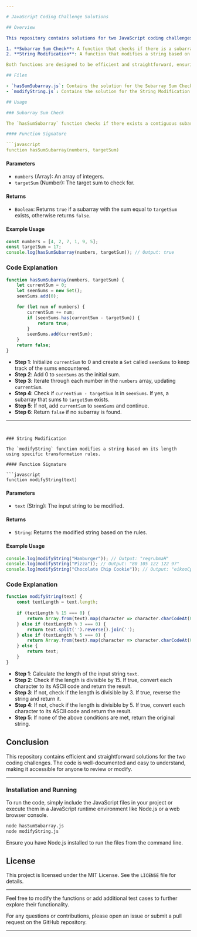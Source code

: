 ```yaml
---

# JavaScript Coding Challenge Solutions

## Overview

This repository contains solutions for two JavaScript coding challenges:

1. **Subarray Sum Check**: A function that checks if there is a subarray within an array that sums up to a specified target sum.
2. **String Modification**: A function that modifies a string based on its length using specific transformation rules.

Both functions are designed to be efficient and straightforward, ensuring clarity and simplicity in their implementation.

## Files

- `hasSumSubarray.js`: Contains the solution for the Subarray Sum Check challenge.
- `modifyString.js`: Contains the solution for the String Modification challenge.

## Usage

### Subarray Sum Check

The `hasSumSubarray` function checks if there exists a contiguous subarray within an array that sums up to a given target. 

#### Function Signature

```javascript
function hasSumSubarray(numbers, targetSum)
```

#### Parameters

- `numbers` (Array): An array of integers.
- `targetSum` (Number): The target sum to check for.

#### Returns

- `Boolean`: Returns `true` if a subarray with the sum equal to `targetSum` exists, otherwise returns `false`.

#### Example Usage

```javascript
const numbers = [4, 2, 7, 1, 9, 5];
const targetSum = 17;
console.log(hasSumSubarray(numbers, targetSum)); // Output: true
```

### Code Explanation

```javascript
function hasSumSubarray(numbers, targetSum) {
    let currentSum = 0;
    let seenSums = new Set();
    seenSums.add(0);

    for (let num of numbers) {
        currentSum += num;
        if (seenSums.has(currentSum - targetSum)) {
            return true;
        }
        seenSums.add(currentSum);
    }
    return false;
}
```

- **Step 1**: Initialize `currentSum` to 0 and create a `Set` called `seenSums` to keep track of the sums encountered.
- **Step 2**: Add 0 to `seenSums` as the initial sum.
- **Step 3**: Iterate through each number in the `numbers` array, updating `currentSum`.
- **Step 4**: Check if `currentSum - targetSum` is in `seenSums`. If yes, a subarray that sums to `targetSum` exists.
- **Step 5**: If not, add `currentSum` to `seenSums` and continue.
- **Step 6**: Return `false` if no subarray is found.

---
```


### String Modification

The `modifyString` function modifies a string based on its length using specific transformation rules.

#### Function Signature

```javascript
function modifyString(text)
```

#### Parameters

- `text` (String): The input string to be modified.

#### Returns

- `String`: Returns the modified string based on the rules.

#### Example Usage

```javascript
console.log(modifyString("Hamburger")); // Output: "regrubmaH"
console.log(modifyString("Pizza")); // Output: "80 105 122 122 97"
console.log(modifyString("Chocolate Chip Cookie")); // Output: "eikooCpihCetalocohC"
```

### Code Explanation

```javascript
function modifyString(text) {
    const textLength = text.length;
    
    if (textLength % 15 === 0) {
        return Array.from(text).map(character => character.charCodeAt(0)).join(' ');
    } else if (textLength % 3 === 0) {
        return text.split('').reverse().join('');
    } else if (textLength % 5 === 0) {
        return Array.from(text).map(character => character.charCodeAt(0)).join(' ');
    } else {
        return text;
    }
}
```

- **Step 1**: Calculate the length of the input string `text`.
- **Step 2**: Check if the length is divisible by 15. If true, convert each character to its ASCII code and return the result.
- **Step 3**: If not, check if the length is divisible by 3. If true, reverse the string and return it.
- **Step 4**: If not, check if the length is divisible by 5. If true, convert each character to its ASCII code and return the result.
- **Step 5**: If none of the above conditions are met, return the original string.

## Conclusion

This repository contains efficient and straightforward solutions for the two coding challenges. The code is well-documented and easy to understand, making it accessible for anyone to review or modify.

---

### Installation and Running

To run the code, simply include the JavaScript files in your project or execute them in a JavaScript runtime environment like Node.js or a web browser console.

```bash
node hasSumSubarray.js
node modifyString.js
```

Ensure you have Node.js installed to run the files from the command line.

## License

This project is licensed under the MIT License. See the `LICENSE` file for details.

---

Feel free to modify the functions or add additional test cases to further explore their functionality.

For any questions or contributions, please open an issue or submit a pull request on the GitHub repository.

---

